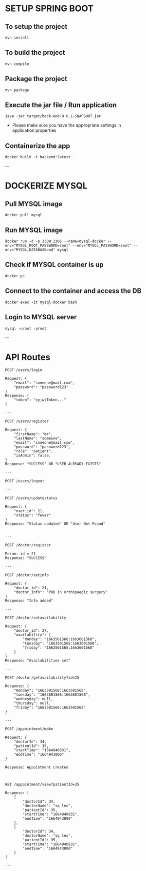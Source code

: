 # SETUP SPRING BOOT

## To setup the project

`mvn install`

## To build the project

`mvn compile`

## Package the project

`mvn package`

## Execute the jar file / Run application

`java -jar target/back-end-0.0.1-SNAPSHOT.jar`

- Please make sure you have the appropriate settings in application.properties

## Containerize the app

`docker build -t backend:latest .`

--

# DOCKERIZE MYSQL

## Pull MYSQL image

`docker pull mysql`

## Run MYSQL image

`docker run -d -p 3308:3306 --name=mysql-docker --env="MYSQL_ROOT_PASSWORD=root" --env="MYSQL_PASSWORD=root" --env="MYSQL_DATABASE=nd" mysql`

## Check if MYSQL container is up

`docker ps`


## Connect to the container and access the DB

`docker exec -it mysql-docker bash`

## Login to MYSQL server

`mysql -uroot -proot`

--

# API Routes

    POST /users/login

    Request: {
        "email": "someone@mail.com",
        "password": "password123"
    }
    Response: {
        "token": "eyjwtToken..."
    }

    ---

    POST /users/register

    Request: {
        "firstName": "mr",
        "lastName": "someone",
        "email": "someone@mail.com",
        "password": "password123",
        "role": "patient",
        "isAdmin": false,
    }
    Response: "SUCCESS" OR "USER ALREADY EXISTS"

    ---

    POST /users/logout
    
    ---

    POST /users/updatestatus

    Request: {
        "user_id": 21,
        "status": "fever"
    }
    Response: "Status updated" OR "User Not Found"


    ---

    POST /doctor/register

    Param: id = 21
    Response: "SUCCESS"

    ---

    POST /doctor/setinfo

    Request: {
        "doctor_id": 21,
        "doctor_info": "PHD in orthopaedic surgery"
    }
    Response: "Info added"

    ---

    POST /doctor/setavailability

    Request: {
        "doctor_id": 27,
        "availability": {
            "monday": "1663501568:1663601568",
            "tuesday": "1663501568:1663601568",
            "friday": "1663501568:1663601568"
        }
    }
    Response: "Availabilities set"

    ---

    POST /doctor/getavailability?id=25

    Response: {
        "monday": "1663501568:1663601568",
        "tuesday": "1663501568:1663601568",
        "wednesday": null,
        "thursday": null,
        "friday": "1663501568:1663601568"
    }

    ---

    POST /appointment/make

    Request: {
        "doctorId": 34,
        "patientId": 35,
        "startTime": "1664940931",
        "endTime": "1664943000"
    }

    Response: Appointment created

    ---

    GET /appointment/view?patientId=35

    Response: [
        {
            "doctorId": 34,
            "doctorName": "sq leo",
            "patientId": 35,
            "startTime": "1664940931",
            "endTime": "1664943000"
        },
        {
            "doctorId": 34,
            "doctorName": "sq leo",
            "patientId": 35,
            "startTime": "1664940931",
            "endTime": "1664943000"
        }
    ]

    ---

